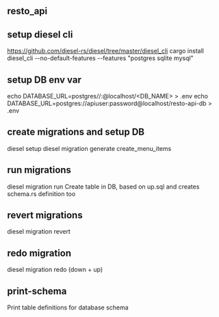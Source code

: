 ## resto_api

## setup diesel cli
https://github.com/diesel-rs/diesel/tree/master/diesel_cli
cargo install diesel_cli --no-default-features --features "postgres sqlite mysql"

## setup DB env var
echo DATABASE_URL=postgres//<USERNAME>:<PASSWORD>@localhost/<DB_NAME> > .env
echo DATABASE_URL=postgres://apiuser:password@localhost/resto-api-db > .env

## create migrations and setup DB
diesel setup
diesel migration generate create_menu_items

## run migrations
diesel migration run
Create table in DB, based on up.sql and creates schema.rs definition too

## revert migrations
diesel migration revert

## redo migration
diesel migration redo (down + up)

## print-schema
Print table definitions for database schema
